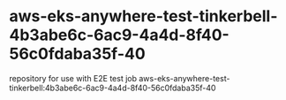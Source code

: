 # aws-eks-anywhere-test-tinkerbell-4b3abe6c-6ac9-4a4d-8f40-56c0fdaba35f-40
repository for use with E2E test job aws-eks-anywhere-test-tinkerbell:4b3abe6c-6ac9-4a4d-8f40-56c0fdaba35f-40
